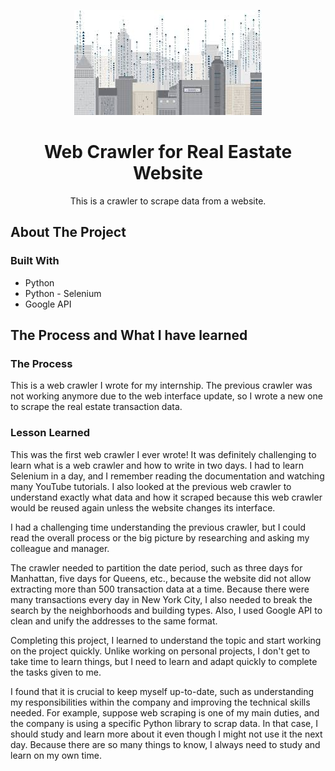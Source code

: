 <p align="center">
  <a href="https://github.com/saraheunjikim/Web-Crawler-for-Real-Estate-Website">
    <img src="realestate.jpg" alt="Logo" width="300">
  </a>
  <h1 align="center">Web Crawler for Real Eastate Website</h1>
  <p align="center">
    This is a crawler to scrape data from a website.
</p>

<!-- ABOUT THE PROJECT -->
## About The Project

### Built With

* []()Python
* []()Python - Selenium
* []()Google API

<!-- GETTING STARTED -->
## The Process and What I have learned

### The Process
<p>
  This is a web crawler I wrote for my internship. The previous crawler was not working anymore due to the web interface update, 
  so I wrote a new one to scrape the real estate transaction data.
</p>

### Lesson Learned
<p>
This was the first web crawler I ever wrote! It was definitely challenging to learn what is a web crawler and how to write in two days. I had to learn Selenium in a day, and I remember reading the documentation and watching many YouTube tutorials. I also looked at the previous web crawler to understand exactly what data and how it scraped because this web crawler would be reused again unless the website changes its interface.  
</p>
<p>
I had a challenging time understanding the previous crawler, but I could read the overall process or the big picture by researching and asking my colleague and manager. 
</p>
<p>
The crawler needed to partition the date period, such as three days for Manhattan, five days for Queens, etc., because the website did not allow extracting more than 500 transaction data at a time. Because there were many transactions every day in New York City, I also needed to break the search by the neighborhoods and building types. Also, I used Google API to clean and unify the addresses to the same format. 
</p>
<p>
Completing this project, I learned to understand the topic and start working on the project quickly. Unlike working on personal projects, I don't get to take time to learn things, but I need to learn and adapt quickly to complete the tasks given to me. 
</p>
<p>
I found that it is crucial to keep myself up-to-date, such as understanding my responsibilities within the company and improving the technical skills needed. For example, suppose web scraping is one of my main duties, and the company is using a specific Python library to scrap data. In that case, I should study and learn more about it even though I might not use it the next day. Because there are so many things to know, I always need to study and learn on my own time. 
</p>
